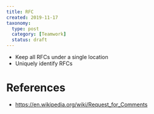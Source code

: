 ```yaml
---
title: RFC
created: 2019-11-17
taxonomy:
  type: post
  category: [Teamwork]
  status: draft
---
```


* Keep all RFCs under a single location
* Uniquely identify RFCs

# References
* https://en.wikipedia.org/wiki/Request_for_Comments
